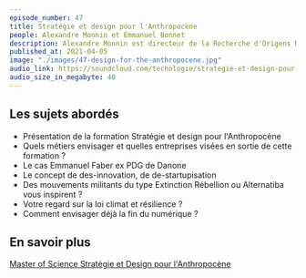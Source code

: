 ```yaml
---
episode_number: 47
title: Stratégie et design pour l'Anthropocène
people: Alexandre Monnin et Emmanuel Bonnet
description: Alexandre Monnin est directeur de la Recherche d'Origens Medialab, Co-fondateur de l'initiative Closing Worlds. Avec Emmanuel Bonnet, ils sont tous les deux enseignants dans le Master of Science (MSc) "Stratégie et Design pour l'Anthropocène" à l'ESC Clermont BS.
published_at: 2021-04-05
image: "./images/47-design-for-the-anthropocene.jpg"
audio_link: https://soundcloud.com/techologie/strategie-et-design-pour-lanthropocene-avec-alexandre-monnin-et-emmanuel-bonnet
audio_size_in_megabyte: 40
---
```


## Les sujets abordés

* Présentation de la formation Stratégie et design pour l'Anthropocène
* Quels métiers envisager et quelles entreprises visées en sortie de cette formation ?
* Le cas Emmanuel Faber ex PDG de Danone
* Le concept de des-innovation, de de-startupisation
* Des mouvements militants du type Extinction Rébellion ou Alternatiba vous inspirent ?
* Votre regard sur la loi climat et résilience ?
* Comment envisager déjà la fin du numérique ?

## En savoir plus

[Master of Science Stratégie et Design pour l'Anthropocène](https://strategy-design-anthropocene.org/fr)
